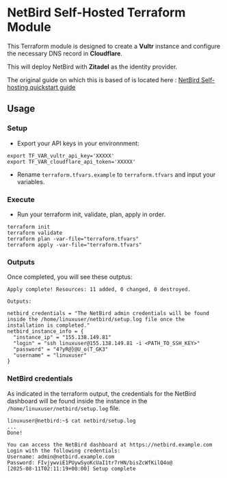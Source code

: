 # NetBird Self-Hosted Terraform Module

This Terraform module is designed to create a **Vultr** instance and configure the necessary DNS record in **Cloudflare**.

This will deploy NetBird with **Zitadel** as the identity provider.

The original guide on which this is based of is located here : [NetBird Self-hosting quickstart guide](https://docs.netbird.io/selfhosted/selfhosted-quickstart#quick-self-hosting-with-zitadel-id-p)

## Usage

### Setup
- Export your API keys in your environnment:

```shell
export TF_VAR_vultr_api_key='XXXXX'
export TF_VAR_cloudflare_api_token='XXXXX'
```

- Rename `terraform.tfvars.example` to `terraform.tfvars` and input your variables.

### Execute
- Run your terraform init, validate, plan, apply in order.
```shell
terraform init
terraform validate
terraform plan -var-file="terraform.tfvars"
terraform apply -var-file="terraform.tfvars"
```

### Outputs

Once completed, you will see these outptus:

```shell-session
Apply complete! Resources: 11 added, 0 changed, 0 destroyed.

Outputs:

netbird_credentials = "The NetBird admin credentials will be found inside the /home/linuxuser/netbird/setup.log file once the installation is completed."
netbird_instance_info = {
  "instance_ip" = "155.138.149.81"
  "login" = "ssh linuxuser@155.138.149.81 -i <PATH_TO_SSH_KEY>"
  "password" = "4?yR@}@U_o(T_GK3"
  "username" = "linuxuser"
}
```

### NetBird credentials

As indicated in the terraform output, the credentials for the NetBird dashboard will be found inside the instance in the `/home/linuxuser/netbird/setup.log` file.

```
linuxuser@netbird:~$ cat netbird/setup.log
...
Done!

You can access the NetBird dashboard at https://netbird.example.com
Login with the following credentials:
Username: admin@netbird.example.com
Password: FIvjywviE1PUywSyoKcUaI1tr7rHN/bisZcWfKilQ4o@
[2025-08-11T02:11:19+00:00] Setup complete